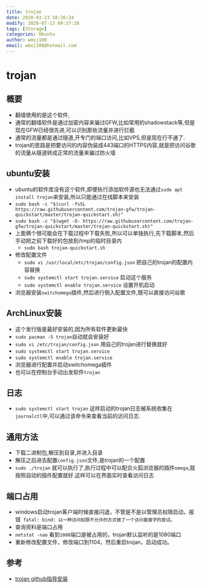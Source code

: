 ```yaml
---
title: trojan
date: 2020-03-23 18:26:24
modify: 2020-07-13 09:37:28  
tags: [Storage]
categories: Ubuntu
author: wmsj100
email: wmsj100@hotmail.com
---
```


# trojan

## 概要

- 翻墙使用的是这个软件,
- 通常的翻墙软件是通过加密内容来骗过GFW,比如常用的shadowstack等,但是现在GFW已经很先进,可以识别那些流量并进行拦截
- 通常的流量都是通过隧道,开专门的端口访问,比如VPS,但是现在行不通了.
- trojan的思路是把要访问的内容伪装成443端口的HTTPS内容,就是把访问谷歌的流量从隧道转成正常的流量来骗过防火墙

## ubuntu安装

- ubuntu的软件库没有这个软件,即便执行添加软件源也无法通过`sudo apt install trojan`来安装,所以只能通过在线脚本来安装
- `sudo bash -c "$(curl -fsSL https://raw.githubusercontent.com/trojan-gfw/trojan-quickstart/master/trojan-quickstart.sh)"`
- `sudo bash -c "$(wget -O- https://raw.githubusercontent.com/trojan-gfw/trojan-quickstart/master/trojan-quickstart.sh)"` 
- 上面俩个很可能会在下载过程中下载失败,所以可以单独执行,先下载脚本,然后手动把之前下载好的包放到/tmp的临时目录内
	- `sudo bash trojan-quickstart.sh`
- 修改配置文件
	- `sudo vi /usr/local/etc/trojan/config.json` 把自己的trojan的配置内容替换
	- `sudo systemctl start trojan.service` 启动这个服务
	- `sudo systemctl enable trojan.service` 设置开机启动
- 浏览器安装`switchomega`插件,然后进行倒入配置文件,既可以直接访问谷歌

## ArchLinux安装

- 这个发行版是最好安装的,因为所有软件更新最快
- `sudo pacman -S trojan`自动就会安装好
- `sudo vi /etc/trojan/config.json` 用自己的trojan进行替换就好
- `sudo systemctl start trojan.service`
- `sudo systemctl enable trojan.service`
- 浏览器进行配置并启动switchomega插件
- 也可以在控制台手动出发软件`trojan`

## 日志

- `sudo systemctl start trojan` 这样启动的trojan日志被系统收集在`journalctl`中,可以通过该命令来查看当前的访问日志.

## 通用方法

- 下载二进制包,解压到目录,并进入目录
- 解压之后进去配置`config.json`文件,是trojan的一个配置
- `sudo ./trojan` 就可以执行了,执行过程中可以配合火狐浏览器的插件`omega`,就按照自动的插件配置就好.这样可以在界面实时查看访问日志

## 端口占用

- windows启动trojan客户端时候直接闪退，不管是不是以管理员权限启动，报错` fatal: bind: 以一种访问权限不允许的方式做了一个访问套接字的尝试。`
- 查询资料是端口占用
- `netstat -nao` 看到`1080`端口是被占用的，trojan默认监听的是1080端口
- 重新修改配置文件，修改端口到1104，然后重启trojan，启动成功。

## 参考

- [trojan github指导安装](https://github.com/trojan-gfw/trojan/wiki/Binary-&-Package-Distributions)
